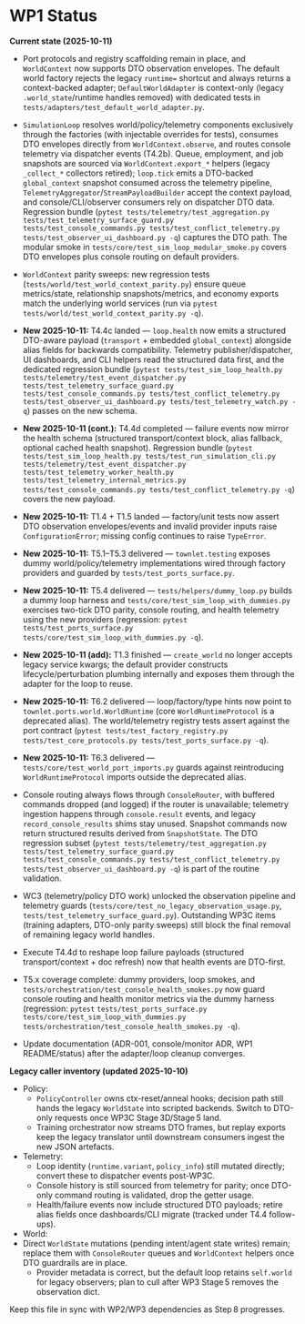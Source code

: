# WP1 Status

**Current state (2025-10-11)**
- Port protocols and registry scaffolding remain in place, and `WorldContext` now supports DTO observation envelopes. The default world factory rejects the legacy `runtime=` shortcut and always returns a context-backed adapter; `DefaultWorldAdapter` is context-only (legacy `.world_state`/runtime handles removed) with dedicated tests in `tests/adapters/test_default_world_adapter.py`.
- `SimulationLoop` resolves world/policy/telemetry components exclusively through the factories (with injectable overrides for tests), consumes DTO envelopes directly from `WorldContext.observe`, and routes console telemetry via dispatcher events (T4.2b). Queue, employment, and job snapshots are sourced via `WorldContext.export_*` helpers (legacy `_collect_*` collectors retired); `loop.tick` emits a DTO-backed `global_context` snapshot consumed across the telemetry pipeline, `TelemetryAggregator`/`StreamPayloadBuilder` accept the context payload, and console/CLI/observer consumers rely on dispatcher DTO data. Regression bundle (`pytest tests/telemetry/test_aggregation.py tests/test_telemetry_surface_guard.py tests/test_console_commands.py tests/test_conflict_telemetry.py tests/test_observer_ui_dashboard.py -q`) captures the DTO path. The modular smoke in `tests/core/test_sim_loop_modular_smoke.py` covers DTO envelopes plus console routing on default providers.
- `WorldContext` parity sweeps: new regression tests (`tests/world/test_world_context_parity.py`) ensure queue metrics/state, relationship snapshots/metrics, and economy exports match the underlying world services (run via `pytest tests/world/test_world_context_parity.py -q`).
- **New 2025-10-11:** T4.4c landed — `loop.health` now emits a structured DTO-aware payload (`transport` + embedded `global_context`) alongside alias fields for backwards compatibility. Telemetry publisher/dispatcher, UI dashboards, and CLI helpers read the structured data first, and the dedicated regression bundle (`pytest tests/test_sim_loop_health.py tests/telemetry/test_event_dispatcher.py tests/test_telemetry_surface_guard.py tests/test_console_commands.py tests/test_conflict_telemetry.py tests/test_observer_ui_dashboard.py tests/test_telemetry_watch.py -q`) passes on the new schema.
- **New 2025-10-11 (cont.):** T4.4d completed — failure events now mirror the health schema (structured transport/context block, alias fallback, optional cached health snapshot). Regression bundle (`pytest tests/test_sim_loop_health.py tests/test_run_simulation_cli.py tests/telemetry/test_event_dispatcher.py tests/test_telemetry_worker_health.py tests/test_telemetry_internal_metrics.py tests/test_console_commands.py tests/test_conflict_telemetry.py -q`) covers the new payload.
- **New 2025-10-11:** T1.4 + T1.5 landed — factory/unit tests now assert DTO observation envelopes/events and invalid provider inputs raise `ConfigurationError`; missing config continues to raise `TypeError`.
- **New 2025-10-11:** T5.1–T5.3 delivered — `townlet.testing` exposes dummy world/policy/telemetry implementations wired through factory providers and guarded by `tests/test_ports_surface.py`.
- **New 2025-10-11:** T5.4 delivered — `tests/helpers/dummy_loop.py` builds a dummy loop harness and `tests/core/test_sim_loop_with_dummies.py` exercises two-tick DTO parity, console routing, and health telemetry using the new providers (regression: `pytest tests/test_ports_surface.py tests/core/test_sim_loop_with_dummies.py -q`).
- **New 2025-10-11 (add):** T1.3 finished — `create_world` no longer accepts legacy service kwargs; the default provider constructs lifecycle/perturbation plumbing internally and exposes them through the adapter for the loop to reuse.
- **New 2025-10-11:** T6.2 delivered — loop/factory/type hints now point to `townlet.ports.world.WorldRuntime` (core `WorldRuntimeProtocol` is a deprecated alias). The world/telemetry registry tests assert against the port contract (`pytest tests/test_factory_registry.py tests/test_core_protocols.py tests/test_ports_surface.py -q`).
- **New 2025-10-11:** T6.3 delivered — `tests/core/test_world_port_imports.py` guards against reintroducing `WorldRuntimeProtocol` imports outside the deprecated alias.
- Console routing always flows through `ConsoleRouter`, with buffered commands dropped (and logged) if the router is unavailable; telemetry ingestion happens through `console.result` events, and legacy `record_console_results` shims stay unused. Snapshot commands now return structured results derived from `SnapshotState`. The DTO regression subset (`pytest tests/telemetry/test_aggregation.py tests/test_telemetry_surface_guard.py tests/test_console_commands.py tests/test_conflict_telemetry.py tests/test_observer_ui_dashboard.py -q`) is part of the routine validation.
- WC3 (telemetry/policy DTO work) unlocked the observation pipeline and telemetry guards (`tests/core/test_no_legacy_observation_usage.py`, `tests/test_telemetry_surface_guard.py`). Outstanding WP3C items (training adapters, DTO-only parity sweeps) still block the final removal of remaining legacy world handles.

- Execute T4.4d to reshape loop failure payloads (structured transport/context + doc refresh) now that health events are DTO-first.
- T5.x coverage complete: dummy providers, loop smokes, and `tests/orchestration/test_console_health_smokes.py`
  now guard console routing and health monitor metrics via the dummy harness (regression: `pytest`
  `tests/test_ports_surface.py tests/core/test_sim_loop_with_dummies.py tests/orchestration/test_console_health_smokes.py -q`).
- Update documentation (ADR-001, console/monitor ADR, WP1 README/status) after the adapter/loop cleanup converges.

**Legacy caller inventory (updated 2025-10-10)**
- Policy:
  - `PolicyController` owns ctx-reset/anneal hooks; decision path still hands the legacy `WorldState` into scripted backends. Switch to DTO-only requests once WP3C Stage 3D/Stage 5 land.
  - Training orchestrator now streams DTO frames, but replay exports keep the legacy translator until downstream consumers ingest the new JSON artefacts.
- Telemetry:
  - Loop identity (`runtime.variant`, `policy_info`) still mutated directly; convert these to dispatcher events post-WP3C.
  - Console history is still sourced from telemetry for parity; once DTO-only command routing is validated, drop the getter usage.
  - Health/failure events now include structured DTO payloads; retire alias fields once dashboards/CLI migrate (tracked under T4.4 follow-ups).
- World:
- Direct `WorldState` mutations (pending intent/agent state writes) remain; replace them with `ConsoleRouter` queues and `WorldContext` helpers once DTO guardrails are in place.
  - Provider metadata is correct, but the default loop retains `self.world` for legacy observers; plan to cull after WP3 Stage 5 removes the observation dict.

Keep this file in sync with WP2/WP3 dependencies as Step 8 progresses.
